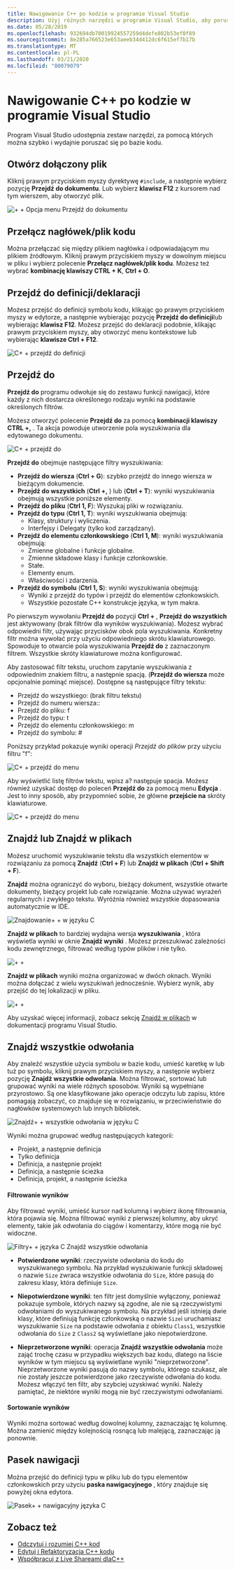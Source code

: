 ```yaml
---
title: Nawigowanie C++ po kodzie w programie Visual Studio
description: Użyj różnych narzędzi w programie Visual Studio, aby poruszać się po bazie C++ kodu.
ms.date: 05/28/2019
ms.openlocfilehash: 932694db70019924557259d4defe802b53ef0f89
ms.sourcegitcommit: 8e285a766523e653aeeb34d412dc6f615ef7b17b
ms.translationtype: MT
ms.contentlocale: pl-PL
ms.lasthandoff: 03/21/2020
ms.locfileid: "80079079"
---
```

# <a name="navigate-c-code-in-visual-studio"></a>Nawigowanie C++ po kodzie w programie Visual Studio

Program Visual Studio udostępnia zestaw narzędzi, za pomocą których można szybko i wydajnie poruszać się po bazie kodu.

## <a name="open-an-included-file"></a>Otwórz dołączony plik

Kliknij prawym przyciskiem myszy dyrektywę `#include`, a następnie wybierz pozycję **Przejdź do dokumentu**. Lub wybierz **klawisz F12** z kursorem nad tym wierszem, aby otworzyć plik.

![&#43; &#43; Opcja menu Przejdź do dokumentu](../ide/media/go-to-document.png "Przejdź do dokumentu")

## <a name="toggle-headercode-file"></a>Przełącz nagłówek/plik kodu

Można przełączać się między plikiem nagłówka i odpowiadającym mu plikiem źródłowym. Kliknij prawym przyciskiem myszy w dowolnym miejscu w pliku i wybierz polecenie **Przełącz nagłówek/plik kodu**. Możesz też wybrać **kombinację klawiszy CTRL + K**, **Ctrl + O**.

## <a name="go-to-definitiondeclaration"></a>Przejdź do definicji/deklaracji

Możesz przejść do definicji symbolu kodu, klikając go prawym przyciskiem myszy w edytorze, a następnie wybierając pozycję **Przejdź do definicji**lub wybierając **klawisz F12**. Możesz przejść do deklaracji podobnie, klikając prawym przyciskiem myszy, aby otworzyć menu kontekstowe lub wybierając **klawisze Ctrl + F12**.

![C&#43; &#43; przejdź do definicji](../ide/media/go-to-def.png "Przejdź do definicji")

## <a name="go-to"></a>Przejdź do

**Przejdź do** programu odwołuje się do zestawu funkcji nawigacji, które każdy z nich dostarcza określonego rodzaju wyniki na podstawie określonych filtrów.

Możesz otworzyć polecenie **Przejdź do** za pomocą **kombinacji klawiszy CTRL +,** . Ta akcja powoduje utworzenie pola wyszukiwania dla edytowanego dokumentu.

![C&#43; &#43; przejdź do](../ide/media/go-to-cpp.png "Przejdź do")

**Przejdź do** obejmuje następujące filtry wyszukiwania:

- **Przejdź do wiersza** (**Ctrl + G**): szybko przejdź do innego wiersza w bieżącym dokumencie.
- **Przejdź do wszystkich** (**Ctrl +,** ) lub (**Ctrl + T**): wyniki wyszukiwania obejmują wszystkie poniższe elementy.
- **Przejdź do pliku** (**Ctrl 1, F**): Wyszukaj pliki w rozwiązaniu.
- **Przejdź do typu** (**Ctrl 1, T**): wyniki wyszukiwania obejmują:
  - Klasy, struktury i wyliczenia.
  - Interfejsy i Delegaty (tylko kod zarządzany).
- **Przejdź do elementu członkowskiego** (**Ctrl 1, M**): wyniki wyszukiwania obejmują:
  - Zmienne globalne i funkcje globalne.
  - Zmienne składowe klasy i funkcje członkowskie.
  - Stałe.
  - Elementy enum.
  - Właściwości i zdarzenia.
- **Przejdź do symbolu** (**Ctrl 1, S**): wyniki wyszukiwania obejmują:
  - Wyniki z przejdź do typów i przejdź do elementów członkowskich.
  - Wszystkie pozostałe C++ konstrukcje języka, w tym makra.

Po pierwszym wywołaniu **Przejdź do** pozycji **Ctrl +** , **Przejdź do wszystkich** jest aktywowany (brak filtrów dla wyników wyszukiwania). Możesz wybrać odpowiedni filtr, używając przycisków obok pola wyszukiwania. Konkretny filtr można wywołać przy użyciu odpowiedniego skrótu klawiaturowego. Spowoduje to otwarcie pola wyszukiwania **Przejdź do** z zaznaczonym filtrem. Wszystkie skróty klawiaturowe można konfigurować.

Aby zastosować filtr tekstu, uruchom zapytanie wyszukiwania z odpowiednim znakiem filtru, a następnie spacją. (**Przejdź do wiersza** może opcjonalnie pominąć miejsce). Dostępne są następujące filtry tekstu:

- Przejdź do wszystkiego: (brak filtru tekstu)
- Przejdź do numeru wiersza::
- Przejdź do pliku: f
- Przejdź do typu: t
- Przejdź do elementu członkowskiego: m
- Przejdź do symbolu: #

Poniższy przykład pokazuje wyniki operacji *Przejdź do plików* przy użyciu filtru "f":

![C&#43; &#43; przejdź do menu](../ide/media/vs2017-go-to-results.png "Przejdź do menu")

Aby wyświetlić listę filtrów tekstu, wpisz a? następuje spacja. Możesz również uzyskać dostęp do poleceń **Przejdź do** za pomocą menu **Edycja** . Jest to inny sposób, aby przypomnieć sobie, że główne **przejście na** skróty klawiaturowe.

![C&#43; &#43; przejdź do menu](../ide/media/go-to-menu-cpp.png "Przejdź do menu")

## <a name="find-or-find-in-files"></a>Znajdź lub Znajdź w plikach

Możesz uruchomić wyszukiwanie tekstu dla wszystkich elementów w rozwiązaniu za pomocą **Znajdź** (**Ctrl + F**) lub **Znajdź w plikach** (**Ctrl + Shift + F**).

**Znajdź** można ograniczyć do wyboru, bieżący dokument, wszystkie otwarte dokumenty, bieżący projekt lub całe rozwiązanie. Można używać wyrażeń regularnych i zwykłego tekstu. Wyróżnia również wszystkie dopasowania automatycznie w IDE.

![Znajdowanie&#43; &#43; w języku C](../ide/media/find-cpp.png "Znajdowanie")

**Znajdź w plikach** to bardziej wydajna wersja **wyszukiwania** , która wyświetla wyniki w oknie **Znajdź wyniki** . Możesz przeszukiwać zależności kodu zewnętrznego, filtrować według typów plików i nie tylko.

![&#43; &#43;](../ide/media/find-in-files-cpp.png "Znajdź w plikach")

**Znajdź w plikach** wyniki można organizować w dwóch oknach. Wyniki można dołączać z wielu wyszukiwań jednocześnie. Wybierz wynik, aby przejść do tej lokalizacji w pliku.

![&#43; &#43;](../ide/media/vs2017-find-in-files-results.png "Znajdź w plikach")

Aby uzyskać więcej informacji, zobacz sekcję [Znajdź w plikach](/visualstudio/ide/find-in-files) w dokumentacji programu Visual Studio.

## <a name="find-all-references"></a>Znajdź wszystkie odwołania

Aby znaleźć wszystkie użycia symbolu w bazie kodu, umieść karetkę w lub tuż po symbolu, kliknij prawym przyciskiem myszy, a następnie wybierz pozycję **Znajdź wszystkie odwołania**. Można filtrować, sortować lub grupować wyniki na wiele różnych sposobów. Wyniki są wypełniane przyrostowo. Są one klasyfikowane jako operacje odczytu lub zapisu, które pomagają zobaczyć, co znajduje się w rozwiązaniu, w przeciwieństwie do nagłówków systemowych lub innych bibliotek.

![Znajdź&#43; &#43; wszystkie odwołania w języku C](../ide/media/find-all-references-results-cpp.png "Znajdź wszystkie odwołania")

Wyniki można grupować według następujących kategorii:

- Projekt, a następnie definicja
- Tylko definicja
- Definicja, a następnie projekt
- Definicja, a następnie ścieżka
- Definicja, projekt, a następnie ścieżka

#### <a name="filter-results"></a>Filtrowanie wyników

Aby filtrować wyniki, umieść kursor nad kolumną i wybierz ikonę filtrowania, która pojawia się. Można filtrować wyniki z pierwszej kolumny, aby ukryć elementy, takie jak odwołania do ciągów i komentarzy, które mogą nie być widoczne.

![Filtry&#43; &#43; języka C Znajdź wszystkie odwołania](../ide/media/find-all-references-filters-cpp.png "Filtry Znajdź wszystkie odwołania")

- **Potwierdzone wyniki**: rzeczywiste odwołania do kodu do wyszukiwanego symbolu. Na przykład wyszukiwanie funkcji składowej o nazwie `Size` zwraca wszystkie odwołania do `Size`, które pasują do zakresu klasy, która definiuje `Size`.

- **Niepotwierdzone wyniki**: ten filtr jest domyślnie wyłączony, ponieważ pokazuje symbole, których nazwy są zgodne, ale nie są rzeczywistymi odwołaniami do wyszukiwanego symbolu. Na przykład jeśli istnieją dwie klasy, które definiują funkcję członkowską o nazwie `Size`i uruchamiasz wyszukiwanie `Size` na podstawie odwołania z obiektu `Class1`, wszystkie odwołania do `Size` z `Class2` są wyświetlane jako niepotwierdzone.

- **Nieprzetworzone wyniki**: operacja **Znajdź wszystkie odwołania** może zająć trochę czasu w przypadku większych baz kodu, dlatego na liście wyników w tym miejscu są wyświetlane wyniki "nieprzetworzone". Nieprzetworzone wyniki pasują do nazwy symbolu, którego szukasz, ale nie zostały jeszcze potwierdzone jako rzeczywiste odwołania do kodu. Możesz włączyć ten filtr, aby szybciej uzyskiwać wyniki. Należy pamiętać, że niektóre wyniki mogą nie być rzeczywistymi odwołaniami.

#### <a name="sort-results"></a>Sortowanie wyników

Wyniki można sortować według dowolnej kolumny, zaznaczając tę kolumnę. Można zamienić między kolejnością rosnącą lub malejącą, zaznaczając ją ponownie.

## <a name="navigation-bar"></a>Pasek nawigacji

Można przejść do definicji typu w pliku lub do typu elementów członkowskich przy użyciu **paska nawigacyjnego** , który znajduje się powyżej okna edytora.

![Pasek&#43; &#43; nawigacyjny języka C](../ide/media/navbar-cpp.png "Pasek nawigacji")

## <a name="see-also"></a>Zobacz też

- [Odczytuj i rozumiej C++ kod](read-and-understand-code-cpp.md)</br>
- [Edytuj i Refaktoryzacja C++ kodu](read-and-understand-code-cpp.md)</br>
- [Współpracuj z Live Shareami dlaC++](live-share-cpp.md)
